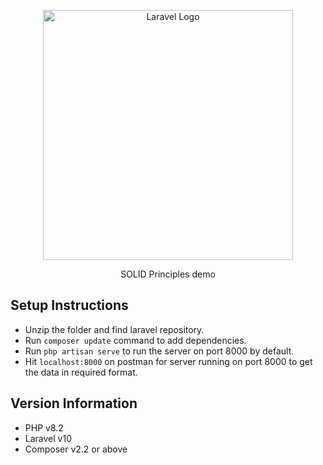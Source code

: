 <p align="center">
    <a href="https://laravel.com" target="_blank">
        <img
            width="400"
            alt="Laravel Logo"
            src="https://raw.githubusercontent.com/laravel/art/master/logo-lockup/5%20SVG/2%20CMYK/1%20Full%20Color/laravel-logolockup-cmyk-red.svg"
        />
    </a>
</p>

<p align="center">SOLID Principles demo</p>

## Setup Instructions

- Unzip the folder and find laravel repository.
- Run `composer update` command to add dependencies.
- Run `php artisan serve` to run the server on port 8000 by default.
- Hit `localhost:8000` on postman for server running on port 8000 to get the data in required format.

## Version Information

- PHP v8.2
- Laravel v10
- Composer v2.2 or above